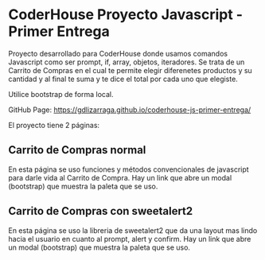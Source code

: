 # CoderHouse Proyecto Javascript - Primer Entrega

Proyecto desarrollado para CoderHouse donde usamos comandos Javascript como ser prompt, if, array, objetos, iteradores. Se trata de un Carrito de Compras en el cual te permite elegir diferenetes productos y su cantidad y al final te suma y te dice el total por cada uno que elegiste.

Utilice bootstrap de forma local.

GitHub Page: https://gdlizarraga.github.io/coderhouse-js-primer-entrega/

El proyecto tiene 2 páginas:

## Carrito de Compras normal

En esta página se uso funciones y métodos convencionales de javascript para darle vida al Carrito de Compra.
Hay un link que abre un modal (bootstrap) que muestra la paleta que se uso.

## Carrito de Compras con sweetalert2

En esta página se uso la libreria de sweetalert2 que da una layout mas lindo hacia el usuario en cuanto al prompt, alert y confirm.
Hay un link que abre un modal (bootstrap) que muestra la paleta que se uso.
